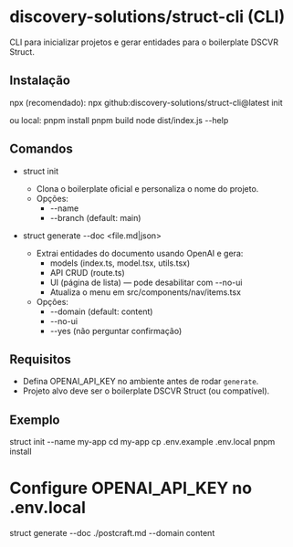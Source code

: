 # discovery-solutions/struct-cli (CLI)

CLI para inicializar projetos e gerar entidades para o boilerplate DSCVR Struct.

## Instalação
npx (recomendado):
npx github:discovery-solutions/struct-cli@latest init

ou local:
pnpm install
pnpm build
node dist/index.js --help

## Comandos

- struct init
  - Clona o boilerplate oficial e personaliza o nome do projeto.
  - Opções:
    - --name <projectName>
    - --branch <branch> (default: main)

- struct generate --doc <file.md|json>
  - Extrai entidades do documento usando OpenAI e gera:
    - models (index.ts, model.tsx, utils.tsx)
    - API CRUD (route.ts)
    - UI (página de lista) — pode desabilitar com --no-ui
    - Atualiza o menu em src/components/nav/items.tsx
  - Opções:
    - --domain <domain> (default: content)
    - --no-ui
    - --yes (não perguntar confirmação)

## Requisitos
- Defina OPENAI_API_KEY no ambiente antes de rodar `generate`.
- Projeto alvo deve ser o boilerplate DSCVR Struct (ou compatível).

## Exemplo
struct init --name my-app
cd my-app
cp .env.example .env.local
pnpm install

# Configure OPENAI_API_KEY no .env.local
struct generate --doc ./postcraft.md --domain content